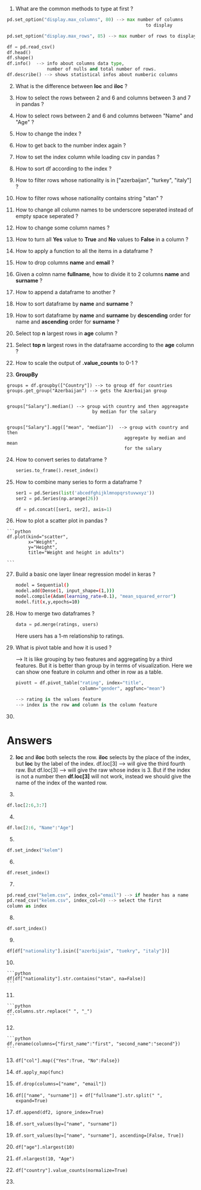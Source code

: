 1. What are the common methods to type at first ?

```python
pd.set_option("display.max_columns", 80) --> max number of columns 
                                                    to display

pd.set_option("display.max_rows", 85) --> max number of rows to display

df = pd.read_csv()
df.head()
df.shape()
df.info()  --> info about columns data type, 
               number of nulls and total number of rows.
df.describe() --> shows statistical infos about numberic columns
```

2. What is the difference between **loc** and **iloc** ?

3. How to select the rows between 2 and 6 and columns between 3 and 7 in pandas ?

4. How to select rows between 2 and 6 and columns between "Name" and "Age" ?

5. How to change the index ?

6. How to get back to the number index again ?

7. How to set the index column while loading csv in pandas ?

8. How to sort df according to the index ?

9. How to filter rows whose nationality is in ["azerbaijan", "turkey", "italy"] ? 

10. How to filter rows whose nationality contains string "stan" ?

11. How to change all column names to be underscore seperated instead of empty space seperated ?

12. How to change some column names ?

13. How to turn all **Yes** value to **True** and **No** values to **False** in a column ?

14. How to apply a function to all the items in a dataframe ?

15. How to drop columns **name** and **email** ?

16. Given a colmn name **fullname**, how to divide it to 2 columns **name** and **surname** ?

17. How to append a dataframe to another ?

18. How to sort dataframe by **name** and **surname** ?

19. How to sort dataframe by **name** and **surname** by **descending** order for name and **ascending** order for **surname** ? 

20. Select top **n** largest rows in **age** column ?

21. Select **top n** largest rows in the datafraame according to the **age** column ?

22. How to scale the output of **.value\_counts** to 0-1 ?

23. **GroupBy**

```
groups = df.groupby(["Country"]) --> to group df for countries
groups.get_group("Azerbaijan") --> gets the Azerbaijan group


groups["Salary"].median() --> group with country and then aggreagate 
                                by median for the salary


groups["Salary"].agg(["mean", "median"])  --> group with country and then
                                            aggregate by median and mean
                                            for the salary
```

24. How to convert series to dataframe ?

    ```python
    series.to_frame().reset_index()
    ```

25. How to combine many series to form a dataframe ?

    ```python
    ser1 = pd.Series(list('abcedfghijklmnopqrstuvwxyz'))
    ser2 = pd.Series(np.arange(26))
    
    df = pd.concat([ser1, ser2], axis=1)
    ```

26.  How to plot a scatter plot in pandas ?

    ```python
    df.plot(kind="scatter",
            x="Weight",
            y="Height",
            title="Weight and height in adults")
    
    ```

27. Build a basic one layer linear regression model in keras ?

    ```bash
    model = Sequential()
    model.add(Dense(1, input_shape=(1,)))
    model.compile(Adam(learning_rate=0.1), "mean_squared_error")
    model.fit(x,y,epochs=10)
    ```

28. How to merge two dataframes ?

    ```python
    data = pd.merge(ratings, users)
    ```

    Here users has a 1-m relationship to ratings.

29. What is pivot table and how it is used ?

    --> It is like grouping by two features and aggregating by a third features. But it is better than group by in terms of visualization. Here we can show one feature in column and other in row as a table.

    ```python
    pivott = df.pivot_table("rating", index="title", 
    						column="gender", aggfunc="mean")
    						
    --> rating is the values feature
    --> index is the row and column is the column feature
    ```

30. 







# Answers

2. **loc** and **iloc** both selects the row. **iloc** selects by the place of the index, but **loc** by the label of the index. df.loc[3] --> will give the third fourth raw. But df.loc[3] --> will give the raw whose index is 3. But if the index is not a number then **df.loc[3]** will not work, instead we should give the name of the index of the wanted row.

3. 
   
   ```python
   df.loc[2:6,3:7]
   ```
   
4. 
   
   ```python
   df.loc[2:6, "Name":"Age"]
   ```
   
5. 
   
   ```python
   df.set_index("kelem")
   ```
   
6. 
   
   ```python
   df.reset_index()
   ```
   
7. 
   
   ```python
   pd.read_csv("kelem.csv", index_col="email") --> if header has a name
   pd.read_csv("kelem.csv", index_col=0) --> select the first 
   column as index
   ```
   
8. 
   
   ```python
   df.sort_index()
   ```
   
9. 
   
   ```python
   df[df["nationality"].isin(["azerbijain", "tuekry", "italy"])]
   ```
   
10. 
    
    ```python
    df[df["nationality"].str.contains("stan", na=False)]
    ```
    
11. 
    
    ```python
    df.columns.str.replace(" ", "_")
    ```
    
12. 
    
    ```python
    df.rename(columns={"first_name":"first", "second_name":"second"})
    ```
    
13. ```
    df["col"].map({"Yes":True, "No":False})
    ```

14. ```
    df.apply_map(func)
    ```

15. ```
    df.drop(columns=["name", "email"])
    ```

16. ```
    df[["name", "surname"]] = df["fullname"].str.split(" ", expand=True)
    ```

17. ```
    df.append(df2, ignore_index=True)
    ```

18. ```
    df.sort_values(by=["name", "surname"])
    ```

19. ```
    df.sort_values(by=["name", "surname"], ascending=[False, True])
    ```

20. ```
    df["age"].nlargest(10)
    ```

21. ```
    df.nlargest(10, "Age")
    ```

22. ```
    df["country"].value_counts(normalize=True)
    ```

23. 

